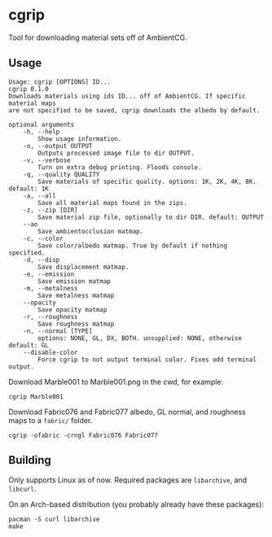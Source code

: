 # cgrip

Tool for downloading material sets off of AmbientCG.

## Usage

```
Usage: cgrip [OPTIONS] ID...
cgrip 0.1.0
Downloads materials using ids ID... off of AmbientCG. If specific material maps
are not specified to be saved, cgrip downloads the albedo by default.

optional arguments
    -h, --help
        Show usage information.
    -o, --output OUTPUT
        Outputs processed image file to dir OUTPUT.
    -v, --verbose
        Turn on extra debug printing. Floods console.
    -q, --quality QUALITY
        Save materials of specific quality. options: 1K, 2K, 4K, 8K. default: 1K
    -a, --all
        Save all material maps found in the zips.
    -z, --zip [DIR]
        Save material zip file, optionally to dir DIR. default: OUTPUT
    --ao
        Save ambientocclusion matmap.
    -c, --color
        Save color/albedo matmap. True by default if nothing specified.
    -d, --disp
        Save displacement matmap.
    -e, --emission
        Save emission matmap
    -m, --metalness
        Save metalness matmap
    --opacity
        Save opacity matmap
    -r, --roughness
        Save roughness matmap
    -n, --normal [TYPE]
        options: NONE, GL, DX, BOTH. unsupplied: NONE, otherwise default: GL
    --disable-color
        Force cgrip to not output terminal color. Fixes odd terminal output.
```

Download Marble001 to Marble001.png in the cwd, for example:
```
cgrip Marble001
```

Download Fabric076 and Fabric077 albedo, GL normal, and roughness maps to a
`fabric/` folder.
```
cgrip -ofabric -crngl Fabric076 Fabric077
```

## Building

Only supports Linux as of now. Required packages are `libarchive`,
and `libcurl`.

On an Arch-based distribution (you probably already have these packages):
```
pacman -S curl libarchive
make
```
